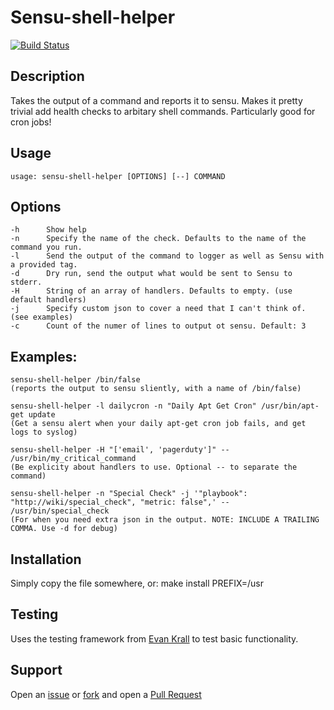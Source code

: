 # Sensu-shell-helper
[![Build Status](https://travis-ci.org/solarkennedy/sensu-shell-helper.png)](https://travis-ci.org/solarkennedy/sensu-shell-helper)

## Description

Takes the output of a command and reports it to sensu. Makes it pretty trivial
add health checks to arbitary shell commands. Particularly good for cron jobs!

## Usage

    usage: sensu-shell-helper [OPTIONS] [--] COMMAND

## Options

    -h      Show help
    -n      Specify the name of the check. Defaults to the name of the command you run.
    -l      Send the output of the command to logger as well as Sensu with a provided tag.
    -d      Dry run, send the output what would be sent to Sensu to stderr.
    -H      String of an array of handlers. Defaults to empty. (use default handlers)
    -j      Specify custom json to cover a need that I can't think of. (see examples)
    -c      Count of the numer of lines to output ot sensu. Default: 3

## Examples:

    sensu-shell-helper /bin/false
    (reports the output to sensu sliently, with a name of /bin/false)

    sensu-shell-helper -l dailycron -n "Daily Apt Get Cron" /usr/bin/apt-get update
    (Get a sensu alert when your daily apt-get cron job fails, and get logs to syslog)

    sensu-shell-helper -H "['email', 'pagerduty']" -- /usr/bin/my_critical_command
    (Be explicity about handlers to use. Optional -- to separate the command)

    sensu-shell-helper -n "Special Check" -j '"playbook": "http://wiki/special_check", "metric: false",' -- /usr/bin/special_check
    (For when you need extra json in the output. NOTE: INCLUDE A TRAILING COMMA. Use -d for debug)

## Installation

Simply copy the file somewhere, or:
    make install PREFIX=/usr

## Testing
Uses the testing framework from [Evan Krall](https://github.com/EvanKrall/bash-present)
to test basic functionality.

## Support
Open an [issue](https://github.com/solarkennedy/sensu-shell-helper/issues) or
[fork](https://github.com/solarkennedy/sensu-shell-helper/fork) and open a
[Pull Request](https://github.com/solarkennedy/sensu-shell-helper/pulls)
                 
